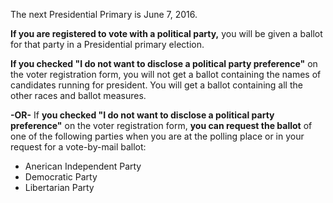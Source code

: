 The next Presidential Primary is June 7, 2016.  

**If you are registered to vote with a political party,** you will be given a ballot for that party in a Presidential primary election.  

**If you checked "I do not want to disclose a political party preference"** on the voter registration form, you will not get a ballot containing the names of candidates running for president. You will get a ballot containing all the other races and ballot measures.  

**-OR-** If **you checked "I do not want to disclose a political party preference"** on the voter registration form, **you can request the ballot** of one of the following parties when you are at the polling place or in your request for a vote-by-mail ballot:  
- Anerican Independent Party  
- Democratic Party  
- Libertarian Party  

